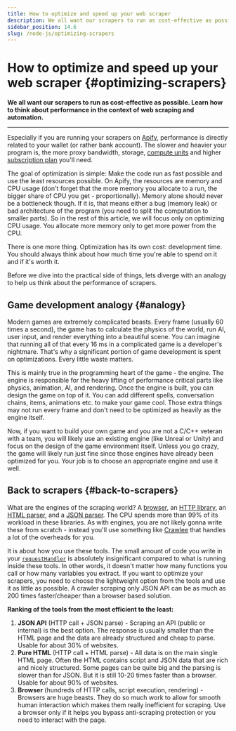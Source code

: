 ```yaml
---
title: How to optimize and speed up your web scraper
description: We all want our scrapers to run as cost-effective as possible. Learn how to think about performance in the context of web scraping and automation.
sidebar_position: 14.6
slug: /node-js/optimizing-scrapers
---
```


# How to optimize and speed up your web scraper {#optimizing-scrapers}

**We all want our scrapers to run as cost-effective as possible. Learn how to think about performance in the context of web scraping and automation.**

---

Especially if you are running your scrapers on [Apify](https://apify.com), performance is directly related to your wallet (or rather bank account). The slower and heavier your program is, the more proxy bandwidth, storage, [compute units](https://help.apify.com/en/articles/3490384-what-is-a-compute-unit) and higher [subscription plan](https://apify.com/pricing) you'll need.

The goal of optimization is simple: Make the code run as fast possible and use the least resources possible. On Apify, the resources are memory and CPU usage (don't forget that the more memory you allocate to a run, the bigger share of CPU you get - proportionally). Memory alone should never be a bottleneck though. If it is, that means either a bug (memory leak) or bad architecture of the program (you need to split the computation to smaller parts). So in the rest of this article, we will focus only on optimizing CPU usage. You allocate more memory only to get more power from the CPU.

There is one more thing. Optimization has its own cost: development time. You should always think about how much time you're able to spend on it and if it's worth it.

Before we dive into the practical side of things, lets diverge with an analogy to help us think about the performance of scrapers.

## Game development analogy {#analogy}

Modern games are extremely complicated beasts. Every frame (usually 60 times a second), the game has to calculate the physics of the world, run AI, user input, and render everything into a beautiful scene. You can imagine that running all of that every 16 ms in a complicated game is a developer's nightmare. That's why a significant portion of game development is spent on optimizations. Every little waste matters.

This is mainly true in the programming heart of the game - the engine. The engine is responsible for the heavy lifting of performance critical parts like physics, animation, AI, and rendering. Once the engine is built, you can design the game on top of it. You can add different spells, conversation chains, items, animations etc. to make your game cool. Those extra things may not run every frame and don't need to be optimized as heavily as the engine itself.

Now, if you want to build your own game and you are not a C/C++ veteran with a team, you will likely use an existing engine (like Unreal or Unity) and focus on the design of the game environment itself. Unless you go crazy, the game will likely run just fine since those engines have already been optimized for you. Your job is to choose an appropriate engine and use it well.

## Back to scrapers {#back-to-scrapers}

What are the engines of the scraping world? A [browser](https://github.com/puppeteer/puppeteer/blob/master/docs/api.md), an [HTTP library](https://www.npmjs.com/package/@apify/http-request), an [HTML parser](https://github.com/cheeriojs/cheerio), and a [JSON parser](https://developer.mozilla.org/en-US/docs/Web/JavaScript/Reference/Global_Objects/JSON/parse). The CPU spends more than 99% of its workload in these libraries. As with engines, you are not likely gonna write these from scratch - instead you'll use something like [Crawlee](https://crawlee.dev) that handles a lot of the overheads for you.

It is about how you use these tools. The small amount of code you write in your [`requestHandler`](https://crawlee.dev/api/http-crawler/interface/HttpCrawlerOptions#requestHandler) is absolutely insignificant compared to what is running inside these tools. In other words, it doesn't matter how many functions you call or how many variables you extract. If you want to optimize your scrapers, you need to choose the lightweight option from the tools and use it as little as possible. A crawler scraping only JSON API can be as much as 200 times faster/cheaper than a browser based solution.

**Ranking of the tools from the most efficient to the least:**

1. **JSON API** (HTTP call + JSON parse) - Scraping an API (public or internal) is the best option. The response is usually smaller than the HTML page and the data are already structured and cheap to parse. Usable for about 30% of websites.
2. **Pure HTML** (HTTP call + HTML parse) -  All data is on the main single HTML page. Often the HTML contains script and JSON data that are rich and nicely structured. Some pages can be quite big and the parsing is slower than for JSON. But it is still 10-20 times faster than a browser. Usable for about 90% of websites.
3. **Browser** (hundreds of HTTP calls, script execution, rendering) - Browsers are huge beasts. They do so much work to allow for smooth human interaction which makes them really inefficient for scraping. Use a browser only if it helps you bypass anti-scraping protection or you need to interact with the page.

